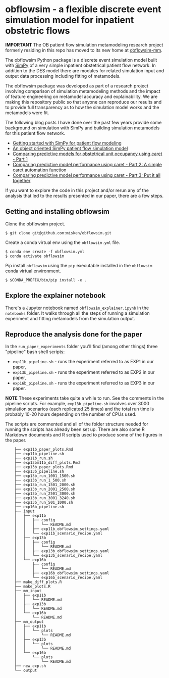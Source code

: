 # obflowsim - a flexible discrete event simulation model for inpatient obstetric flows

**IMPORTANT** The OB patient flow simulation metamodeling research project formerly residing in this repo has
moved to its new home at [obflowsim-mm](https://github.com/misken/obflowsim-mm).


The obflowsim Python package is a discrete event simulation model built with
[SimPy](https://simpy.readthedocs.io/en/latest/) of a very simple inpatient obstetrical patient flow network. In
addition to the DES model there are modules for related simulation
input and output data processing including fitting of metamodels. 

The 
obflowsim package was developed as part of a research project involving
comparison of simulation metamodeling methods and the impact of feature
engineering on metamodel accuracy and explainability. We are making this repository public
so that anyone can reproduce our results and to provide full
transparency as to how the simulation model works and the metamodels
were fit.

The following blog posts I have done over the past few years provide some background on simulation with SimPy
and building simulation metamodels for this patient flow network.

- [Getting started with SimPy for patient flow modeling](https://misken.github.io/blog/simpy-getting-started/)
- [An object oriented SimPy patient flow simulation model](https://misken.github.io/blog/simpy-first-oo-patflow-model/)
- [Comparing predictive models for obstetrical unit occupancy using caret - Part 1](https://misken.github.io/blog/obsim_caret_part1/)
- [Comparing predictive model performance using caret - Part 2: A simple caret automation function](https://misken.github.io/blog/obsim_caret_part2/)
- [Comparing predictive model performance using caret - Part 3: Put it all together](https://misken.github.io/blog/obsim_caret_part3/)


If you want to explore the code in this project and/or rerun any
of the analysis that led to the results presented in our paper, there
are a few steps. 

## Getting and installing obflowsim

Clone the obflowsim project.

    $ git clone git@github.com:misken/obflowsim.git
    
Create a conda virtual env using the `obflowsim.yml` file.

    $ conda env create -f obflowsim.yml
    $ conda activate obflowsim
    
Pip install `obflowsim` using the `pip` executable installed in the 
`obflowsim` conda virtual environment.

    $ $CONDA_PREFIX/bin/pip install -e .
    
## Explore the explainer notebook

There's a Jupyter notebook named `obflowsim_explainer.ipynb` in the
`notebooks` folder. It walks through all the steps of running a simulation
experiment and fitting metamodels from the simulation output.

## Reproduce the analysis done for the paper

In the `run_paper_experiments` folder you'll find (among other things)
three "pipeline" bash shell scripts:

- `exp11b_pipeline.sh` - runs the experiment referred to as EXP1 in our paper,
- `exp13b_pipeline.sh` - runs the experiment referred to as EXP2 in our paper,
- `exp16b_pipeline.sh` - runs the experiment referred to as EXP3 in our paper.

**NOTE** These experiments take quite a while to run. See the comments
in the pipeline scripts. For example, `exp13b_pipeline.sh` involves
over 3000 simulation scenarios (each replicated 25 times) and the
total run time is probably 10-20 hours depending on the number of CPUs used.

The scripts are commented and all of the folder structure needed for running
the scripts has already been set up. There are also some R Markdown documents
and R scripts used to produce some of the figures in the paper.

        ├── exp11b_paper_plots.Rmd
        ├── exp11b_pipeline.sh
        ├── exp11b_run.sh
        ├── exp13bm11b_diff_plots.Rmd
        ├── exp13b_paper_plots.Rmd
        ├── exp13b_pipeline.sh
        ├── exp13b_run_1001_1500.sh
        ├── exp13b_run_1_500.sh
        ├── exp13b_run_1501_2000.sh
        ├── exp13b_run_2001_2500.sh
        ├── exp13b_run_2501_3000.sh
        ├── exp13b_run_3001_3240.sh
        ├── exp13b_run_501_1000.sh
        ├── exp16b_pipeline.sh
        ├── input
        │   ├── exp11b
        │   │   ├── config
        │   │   │   └── README.md
        │   │   ├── exp11b_obflowsim_settings.yaml
        │   │   └── exp11b_scenario_recipe.yaml
        │   ├── exp13b
        │   │   ├── config
        │   │   │   └── README.md
        │   │   ├── exp13b_obflowsim_settings.yaml
        │   │   └── exp13b_scenario_recipe.yaml
        │   └── exp16b
        │       ├── config
        │       │   └── README.md
        │       ├── exp16b_obflowsim_settings.yaml
        │       └── exp16b_scenario_recipe.yaml
        ├── make_diff_plots.R
        ├── make_plots.R
        ├── mm_input
        │   ├── exp11b
        │   │   └── README.md
        │   ├── exp13b
        │   │   └── README.md
        │   └── exp16b
        │       └── README.md
        ├── mm_output
        │   ├── exp11b
        │   │   └── plots
        │   │       └── README.md
        │   ├── exp13b
        │   │   └── plots
        │   │       └── README.md
        │   └── exp16b
        │       └── plots
        │           └── README.md
        ├── new_exp.sh
        └── output





